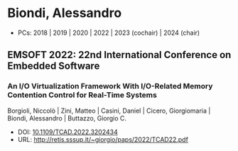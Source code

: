 # Biondi, Alessandro

* PCs: 2018 | 2019 | 2020 | 2022 | 2023 (cochair) | 2024 (chair)

## EMSOFT 2022: 22nd International Conference on Embedded Software

### An I/O Virtualization Framework With I/O-Related Memory Contention Control for Real-Time Systems
Borgioli, Niccolò | Zini, Matteo | Casini, Daniel | Cicero, Giorgiomaria | Biondi, Alessandro | Buttazzo, Giorgio C.
* DOI: [10.1109/TCAD.2022.3202434](https://doi.org/10.1109/TCAD.2022.3202434)
* URL: <http://retis.sssup.it/~giorgio/paps/2022/TCAD22.pdf>

